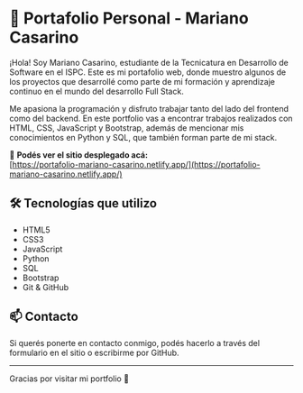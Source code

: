 # 💼 Portafolio Personal - Mariano Casarino

¡Hola! Soy Mariano Casarino, estudiante de la Tecnicatura en Desarrollo de Software en el ISPC. Este es mi portafolio web, donde muestro algunos de los proyectos que desarrollé como parte de mi formación y aprendizaje continuo en el mundo del desarrollo Full Stack.

Me apasiona la programación y disfruto trabajar tanto del lado del frontend como del backend. En este portfolio vas a encontrar trabajos realizados con HTML, CSS, JavaScript y Bootstrap, además de mencionar mis conocimientos en Python y SQL, que también forman parte de mi stack.

🔗 **Podés ver el sitio desplegado acá:**  
[https://portafolio-mariano-casarino.netlify.app/](https://portafolio-mariano-casarino.netlify.app/)

## 🛠️ Tecnologías que utilizo

- HTML5  
- CSS3  
- JavaScript  
- Python  
- SQL  
- Bootstrap  
- Git & GitHub

## 📫 Contacto

Si querés ponerte en contacto conmigo, podés hacerlo a través del formulario en el sitio o escribirme por GitHub.

---
Gracias por visitar mi portfolio 🙌
